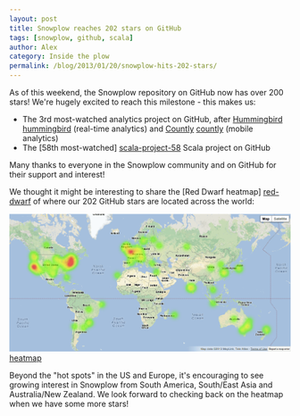 ```yaml
---
layout: post
title: Snowplow reaches 202 stars on GitHub
tags: [snowplow, github, scala]
author: Alex
category: Inside the plow
permalink: /blog/2013/01/20/snowplow-hits-202-stars/
---
```


As of this weekend, the Snowplow repository on GitHub now has over 200 stars! We're hugely excited to reach this milestone - this makes us:

* The 3rd most-watched analytics project on GitHub, after [Hummingbird] [hummingbird] (real-time analytics) and [Countly] [countly] (mobile analytics)
* The [58th most-watched] [scala-project-58] Scala project on GitHub

Many thanks to everyone in the Snowplow community and on GitHub for their support and interest!

We thought it might be interesting to share the [Red Dwarf heatmap] [red-dwarf] of where our 202 GitHub stars are located across the world:

![heatmap] [heatmap]

Beyond the "hot spots" in the US and Europe, it's encouraging to see growing interest in Snowplow from South America, South/East Asia and Australia/New Zealand. We look forward to checking back on the heatmap when we have some more stars!

[hummingbird]: https://github.com/mnutt/hummingbird
[countly]: https://github.com/Countly/countly-server
[scala-project-58]: https://github.com/languages/Scala/most_watched?page=3
[red-dwarf]: http://jrvis.com/red-dwarf/?user=snowplow&repo=snowplow
[heatmap]: /assets/img/blog/2013/01/snowplow-stars-at-202.png
